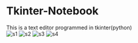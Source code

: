 # Tkinter-Notebook
This is a text editor programmed in tkinter(python)
<br>
![s1](https://github.com/tanishka1411/Tkinter-Notebook/blob/main/images/1.png)
![s2](https://github.com/tanishka1411/Tkinter-Notebook/blob/main/images/2.png)
![s3](https://github.com/tanishka1411/Tkinter-Notebook/blob/main/images/3.png)
![s4](https://github.com/tanishka1411/Tkinter-Notebook/blob/main/images/4.gif)
